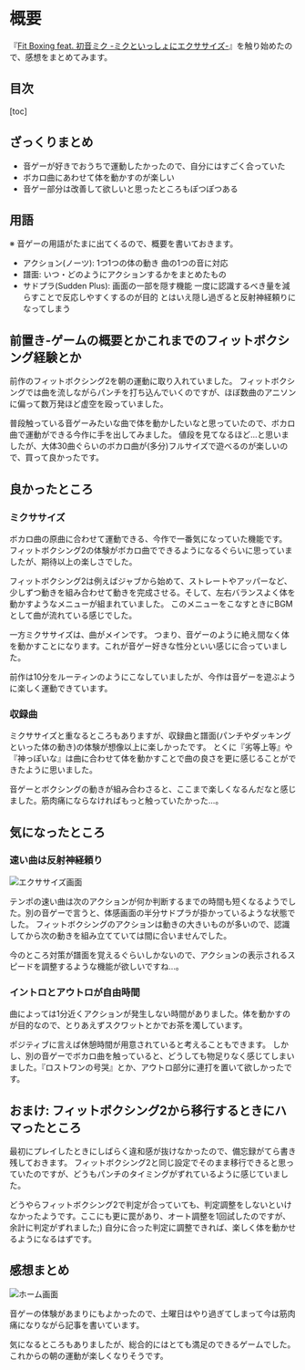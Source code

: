 # 概要

『[Fit Boxing feat. 初音ミク -ミクといっしょにエクササイズ-](https://fitboxing.net/hatsunemiku/)』を触り始めたので、感想をまとめてみます。

## 目次

[toc]

## ざっくりまとめ

* 音ゲーが好きでおうちで運動したかったので、自分にはすごく合っていた
* ボカロ曲にあわせて体を動かすのが楽しい
* 音ゲー部分は改善して欲しいと思ったところもぽつぽつある

## 用語

※ 音ゲーの用語がたまに出てくるので、概要を書いておきます。

* アクション(ノーツ): 1つ1つの体の動き 曲の1つの音に対応
* 譜面: いつ・どのようにアクションするかをまとめたもの
* サドプラ(Sudden Plus): 画面の一部を隠す機能 一度に認識するべき量を減らすことで反応しやすくするのが目的 とはいえ隠し過ぎると反射神経頼りになってしまう

## 前置き-ゲームの概要とかこれまでのフィットボクシング経験とか

前作のフィットボクシング2を朝の運動に取り入れていました。
フィットボクシングでは曲を流しながらパンチを打ち込んでいくのですが、ほぼ数曲のアニソンに偏って数万発ほど虚空を殴っていました。

普段触っている音ゲーみたいな曲で体を動かしたいなと思っていたので、ボカロ曲で運動ができる今作に手を出してみました。
値段を見てなるほど...と思いましたが、大体30曲ぐらいのボカロ曲が(多分)フルサイズで遊べるのが楽しいので、買って良かったです。

## 良かったところ

### ミクササイズ

ボカロ曲の原曲に合わせて運動できる、今作で一番気になっていた機能です。
フィットボクシング2の体験がボカロ曲でできるようになるぐらいに思っていましたが、期待以上の楽しさでした。

フィットボクシング2は例えばジャブから始めて、ストレートやアッパーなど、少しずつ動きを組み合わせて動きを完成させる。そして、左右バランスよく体を動かすようなメニューが組まれていました。
このメニューをこなすときにBGMとして曲が流れている感じでした。

一方ミクササイズは、曲がメインです。
つまり、音ゲーのように絶え間なく体を動かすことになります。これが音ゲー好きな性分といい感じに合っていました。

前作は10分をルーティンのようにこなしていましたが、今作は音ゲーを遊ぶように楽しく運動できています。

### 収録曲

ミクササイズと重なるところもありますが、収録曲と譜面(パンチやダッキングといった体の動き)の体験が想像以上に楽しかったです。
とくに『劣等上等』や『神っぽいな』は曲に合わせて体を動かすことで曲の良さを更に感じることができたように思いました。

音ゲーとボクシングの動きが組み合わさると、ここまで楽しくなるんだなと感じました。筋肉痛にならなければもっと触っていたかった...。

## 気になったところ

### 速い曲は反射神経頼り

![エクササイズ画面](https://s3.ap-northeast-1.amazonaws.com/a-pompom.net.images/2024/03/fb_miku_view.jpg)

テンポの速い曲は次のアクションが何か判断するまでの時間も短くなるようでした。別の音ゲーで言うと、体感画面の半分サドプラが掛かっているような状態でした。
フィットボクシングのアクションは動きの大きいものが多いので、認識してから次の動きを組み立てていては間に合いませんでした。

今のところ対策が譜面を覚えるぐらいしかないので、アクションの表示されるスピードを調整するような機能が欲しいですね...。

### イントロとアウトロが自由時間

曲によっては1分近くアクションが発生しない時間がありました。体を動かすのが目的なので、とりあえずスクワットとかでお茶を濁しています。

ポジティブに言えば休憩時間が用意されていると考えることもできます。
しかし、別の音ゲーでボカロ曲を触っていると、どうしても物足りなく感じてしまいました。『ロストワンの号哭』とか、アウトロ部分に連打を置いて欲しかったです。

## おまけ: フィットボクシング2から移行するときにハマったところ

最初にプレイしたときにしばらく違和感が抜けなかったので、備忘録がてら書き残しておきます。
フィットボクシング2と同じ設定でそのまま移行できると思っていたのですが、どうもパンチのタイミングがずれているように感じていました。

どうやらフィットボクシング2で判定が合っていても、判定調整をしないといけなかったようです。ここにも更に罠があり、オート調整を1回試したのですが、余計に判定がずれました;)
自分に合った判定に調整できれば、楽しく体を動かせるようになるはずです。

## 感想まとめ

![ホーム画面](https://s3.ap-northeast-1.amazonaws.com/a-pompom.net.images/2024/03/fb_miku_home.jpg)

音ゲーの体験があまりにもよかったので、土曜日はやり過ぎてしまって今は筋肉痛になりながら記事を書いています。

気になるところもありましたが、総合的にはとても満足のできるゲームでした。これからの朝の運動が楽しくなりそうです。 
